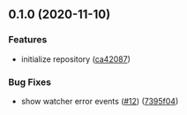 ## 0.1.0 (2020-11-10)


### Features

* initialize repository ([ca42087](https://github.com/ci010/electron-vue-next/commit/ca4208720018fbc874c2455deff45c0b038161dd))


### Bug Fixes

* show watcher error events ([#12](https://github.com/ci010/electron-vue-next/issues/12)) ([7395f04](https://github.com/ci010/electron-vue-next/commit/7395f044ddc1b283e2793a4d556e50eaf6526f4f))

